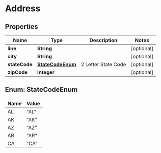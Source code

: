 # Address

## Properties
Name | Type | Description | Notes
------------ | ------------- | ------------- | -------------
**line** | **String** |  |  [optional]
**city** | **String** |  |  [optional]
**stateCode** | [**StateCodeEnum**](#StateCodeEnum) | 2 Letter State Code |  [optional]
**zipCode** | **Integer** |  |  [optional]

<a name="StateCodeEnum"></a>
## Enum: StateCodeEnum
Name | Value
---- | -----
AL | &quot;AL&quot;
AK | &quot;AK&quot;
AZ | &quot;AZ&quot;
AR | &quot;AR&quot;
CA | &quot;CA&quot;
